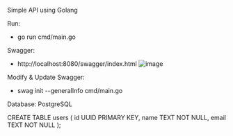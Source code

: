 Simple API using Golang

Run:
- go run cmd/main.go

Swagger:
- http://localhost:8080/swagger/index.html
![image](https://github.com/user-attachments/assets/dbcd38d8-0d35-4a1f-89c7-f74dd07bd3ba)


Modify & Update Swagger:
- swag init --generalInfo cmd/main.go


Database: PostgreSQL

CREATE TABLE users (
    id UUID PRIMARY KEY,
    name TEXT NOT NULL,
    email TEXT NOT NULL
);
